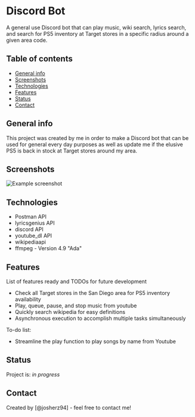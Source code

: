 # Discord Bot
A general use Discord bot that can play music, wiki search, lyrics search, and search for PS5 inventory at Target stores in a specific radius around a given area code. 

## Table of contents
* [General info](#general-info)
* [Screenshots](#screenshots)
* [Technologies](#technologies)
* [Features](#features)
* [Status](#status)
* [Contact](#contact)

## General info
This project was created by me in order to make a Discord bot that can be used for general every day purposes as well as update me if the elusive PS5 is back in stock at Target stores around my area. 

## Screenshots
![Example screenshot](./img/screenshot.png)

## Technologies
* Postman API 
* lyricsgenius API
* discord API
* youtube_dl API
* wikipediaapi
* ffmpeg - Version 4.9 "Ada"

## Features
List of features ready and TODOs for future development
* Check all Target stores in the San Diego area for PS5 inventory availability 
* Play, queue, pause, and stop music from youtube
* Quickly search wikipedia for easy definitions
* Asynchronous execution to accomplish multiple tasks simultaneously

To-do list:
* Streamline the play function to play songs by name from Youtube

## Status
Project is: _in progress_

## Contact
Created by [@josherz94] - feel free to contact me!
